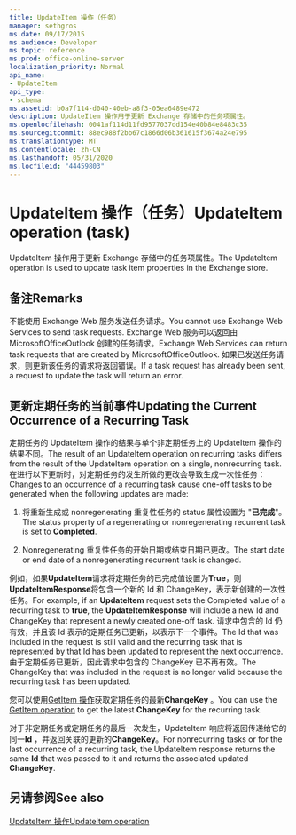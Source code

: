 ```yaml
---
title: UpdateItem 操作（任务）
manager: sethgros
ms.date: 09/17/2015
ms.audience: Developer
ms.topic: reference
ms.prod: office-online-server
localization_priority: Normal
api_name:
- UpdateItem
api_type:
- schema
ms.assetid: b0a7f114-d040-40eb-a8f3-05ea6489e472
description: UpdateItem 操作用于更新 Exchange 存储中的任务项属性。
ms.openlocfilehash: 0041af114d11fd9577037dd154e40b84e8483c35
ms.sourcegitcommit: 88ec988f2bb67c1866d06b361615f3674a24e795
ms.translationtype: MT
ms.contentlocale: zh-CN
ms.lasthandoff: 05/31/2020
ms.locfileid: "44459803"
---
```

# <a name="updateitem-operation-task"></a><span data-ttu-id="c0ccf-103">UpdateItem 操作（任务）</span><span class="sxs-lookup"><span data-stu-id="c0ccf-103">UpdateItem operation (task)</span></span>

<span data-ttu-id="c0ccf-104">UpdateItem 操作用于更新 Exchange 存储中的任务项属性。</span><span class="sxs-lookup"><span data-stu-id="c0ccf-104">The UpdateItem operation is used to update task item properties in the Exchange store.</span></span>
  
## <a name="remarks"></a><span data-ttu-id="c0ccf-105">备注</span><span class="sxs-lookup"><span data-stu-id="c0ccf-105">Remarks</span></span>

<span data-ttu-id="c0ccf-106">不能使用 Exchange Web 服务发送任务请求。</span><span class="sxs-lookup"><span data-stu-id="c0ccf-106">You cannot use Exchange Web Services to send task requests.</span></span> <span data-ttu-id="c0ccf-107">Exchange Web 服务可以返回由 MicrosoftOfficeOutlook 创建的任务请求。</span><span class="sxs-lookup"><span data-stu-id="c0ccf-107">Exchange Web Services can return task requests that are created by MicrosoftOfficeOutlook.</span></span> <span data-ttu-id="c0ccf-108">如果已发送任务请求，则更新该任务的请求将返回错误。</span><span class="sxs-lookup"><span data-stu-id="c0ccf-108">If a task request has already been sent, a request to update the task will return an error.</span></span>
  
## <a name="updating-the-current-occurrence-of-a-recurring-task"></a><span data-ttu-id="c0ccf-109">更新定期任务的当前事件</span><span class="sxs-lookup"><span data-stu-id="c0ccf-109">Updating the Current Occurrence of a Recurring Task</span></span>

<span data-ttu-id="c0ccf-110">定期任务的 UpdateItem 操作的结果与单个非定期任务上的 UpdateItem 操作的结果不同。</span><span class="sxs-lookup"><span data-stu-id="c0ccf-110">The result of an UpdateItem operation on recurring tasks differs from the result of the UpdateItem operation on a single, nonrecurring task.</span></span> <span data-ttu-id="c0ccf-111">在进行以下更新时，对定期任务的发生所做的更改会导致生成一次性任务：</span><span class="sxs-lookup"><span data-stu-id="c0ccf-111">Changes to an occurrence of a recurring task cause one-off tasks to be generated when the following updates are made:</span></span>
  
1. <span data-ttu-id="c0ccf-112">将重新生成或 nonregenerating 重复性任务的 status 属性设置为 "**已完成**"。</span><span class="sxs-lookup"><span data-stu-id="c0ccf-112">The status property of a regenerating or nonregenerating recurrent task is set to **Completed**.</span></span>
    
2. <span data-ttu-id="c0ccf-113">Nonregenerating 重复性任务的开始日期或结束日期已更改。</span><span class="sxs-lookup"><span data-stu-id="c0ccf-113">The start date or end date of a nonregenerating recurrent task is changed.</span></span>
    
<span data-ttu-id="c0ccf-114">例如，如果**UpdateItem**请求将定期任务的已完成值设置为**True**，则**UpdateItemResponse**将包含一个新的 Id 和 ChangeKey，表示新创建的一次性任务。</span><span class="sxs-lookup"><span data-stu-id="c0ccf-114">For example, if an **UpdateItem** request sets the Completed value of a recurring task to **true**, the **UpdateItemResponse** will include a new Id and ChangeKey that represent a newly created one-off task.</span></span> <span data-ttu-id="c0ccf-115">请求中包含的 Id 仍有效，并且该 Id 表示的定期任务已更新，以表示下一个事件。</span><span class="sxs-lookup"><span data-stu-id="c0ccf-115">The Id that was included in the request is still valid and the recurring task that is represented by that Id has been updated to represent the next occurrence.</span></span> <span data-ttu-id="c0ccf-116">由于定期任务已更新，因此请求中包含的 ChangeKey 已不再有效。</span><span class="sxs-lookup"><span data-stu-id="c0ccf-116">The ChangeKey that was included in the request is no longer valid because the recurring task has been updated.</span></span> 
  
<span data-ttu-id="c0ccf-117">您可以使用[GetItem 操作](getitem-operation.md)获取定期任务的最新**ChangeKey** 。</span><span class="sxs-lookup"><span data-stu-id="c0ccf-117">You can use the [GetItem operation](getitem-operation.md) to get the latest **ChangeKey** for the recurring task.</span></span> 
  
<span data-ttu-id="c0ccf-118">对于非定期任务或定期任务的最后一次发生，UpdateItem 响应将返回传递给它的同一**Id** ，并返回关联的更新的**ChangeKey**。</span><span class="sxs-lookup"><span data-stu-id="c0ccf-118">For nonrecurring tasks or for the last occurrence of a recurring task, the UpdateItem response returns the same **Id** that was passed to it and returns the associated updated **ChangeKey**.</span></span>
  
## <a name="see-also"></a><span data-ttu-id="c0ccf-119">另请参阅</span><span class="sxs-lookup"><span data-stu-id="c0ccf-119">See also</span></span>



[<span data-ttu-id="c0ccf-120">UpdateItem 操作</span><span class="sxs-lookup"><span data-stu-id="c0ccf-120">UpdateItem operation</span></span>](updateitem-operation.md)

